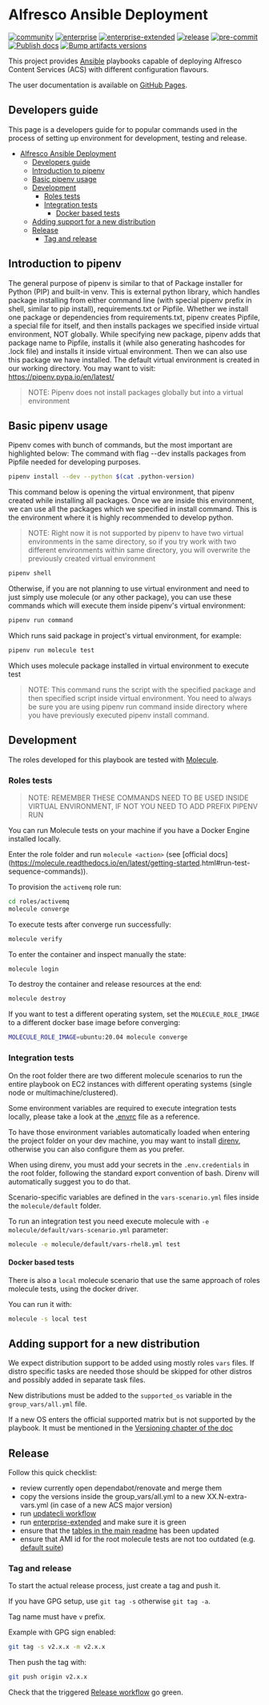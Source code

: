 # Alfresco Ansible Deployment

[![community](https://github.com/Alfresco/alfresco-ansible-deployment/actions/workflows/community.yml/badge.svg)](https://github.com/Alfresco/alfresco-ansible-deployment/actions/workflows/community.yml)
[![enterprise](https://github.com/Alfresco/alfresco-ansible-deployment/actions/workflows/enteprise.yml/badge.svg)](https://github.com/Alfresco/alfresco-ansible-deployment/actions/workflows/enteprise.yml)
[![enterprise-extended](https://github.com/Alfresco/alfresco-ansible-deployment/actions/workflows/enterprise-extended.yml/badge.svg)](https://github.com/Alfresco/alfresco-ansible-deployment/actions/workflows/enterprise-extended.yml)
[![release](https://github.com/Alfresco/alfresco-ansible-deployment/actions/workflows/release.yml/badge.svg)](https://github.com/Alfresco/alfresco-ansible-deployment/actions/workflows/release.yml)
[![pre-commit](https://github.com/Alfresco/alfresco-ansible-deployment/actions/workflows/precommit.yml/badge.svg)](https://github.com/Alfresco/alfresco-ansible-deployment/actions/workflows/precommit.yml)
[![Publish docs](https://github.com/Alfresco/alfresco-ansible-deployment/actions/workflows/docs.yml/badge.svg)](https://github.com/Alfresco/alfresco-ansible-deployment/actions/workflows/docs.yml)
[![Bump artifacts versions](https://github.com/Alfresco/alfresco-ansible-deployment/actions/workflows/updatecli.yml/badge.svg)](https://github.com/Alfresco/alfresco-ansible-deployment/actions/workflows/updatecli.yml)

This project provides [Ansible](https://www.ansible.com) playbooks capable of
deploying Alfresco Content Services (ACS) with different configuration flavours.

The user documentation is available on [GitHub Pages](https://alfresco.github.io/alfresco-ansible-deployment/).

## Developers guide

This page is a developers guide for to popular commands used in the process of
setting up environment for development, testing and release.

* [Alfresco Ansible Deployment](#alfresco-ansible-deployment)
  * [Developers guide](#developers-guide)
  * [Introduction to pipenv](#introduction-to-pipenv)
  * [Basic pipenv usage](#basic-pipenv-usage)
  * [Development](#development)
    * [Roles tests](#roles-tests)
    * [Integration tests](#integration-tests)
      * [Docker based tests](#docker-based-tests)
  * [Adding support for a new distribution](#adding-support-for-a-new-distribution)
  * [Release](#release)
    * [Tag and release](#tag-and-release)

## Introduction to pipenv

The general purpose of pipenv is similar to that of Package installer for Python
(PIP) and built-in venv. This is external python library, which handles package
installing from either command line (with special pipenv prefix in shell,
similar to pip install), requirements.txt or Pipfile. Whether we install one
package or dependencies from requirements.txt, pipenv creates Pipfile, a special
file for itself, and then installs packages we specified inside virtual
environment, NOT globally. While specifying new package, pipenv adds that
package name to Pipfile, installs it (while also generating hashcodes for .lock
file) and installs it inside virtual environment. Then we can also use this
package we have installed. The default virtual environment is created in our
working directory. You may want to visit: <https://pipenv.pypa.io/en/latest/>

> NOTE: Pipenv does not install packages globally but into a virtual environment

## Basic pipenv usage

Pipenv comes with bunch of commands, but the most important are highlighted
below: The command with flag --dev installs packages from Pipfile needed for
developing purposes.

```bash
pipenv install --dev --python $(cat .python-version)
```

This command below is opening the virtual environment, that pipenv created while
installing all packages. Once we are inside this environment, we can use all the
packages which we specified in install command. This is the environment where it
is highly recommended to develop python.

> NOTE: Right now it is not supported by pipenv to have two virtual environments
> in the same directory, so if you try work with two different environments
> within same directory, you will overwrite the previously created virtual
> environment

```bash
pipenv shell
```

Otherwise, if you are not planning to use virtual environment and need to just
simply use molecule (or any other package), you can use these commands which
will execute them inside pipenv's virtual environment:

```bash
pipenv run command
```

Which runs said package in project's virtual environment, for example:

```bash
pipenv run molecule test
```

Which uses molecule package installed in virtual environment to execute test

> NOTE: This command runs the script with the specified package and then
> specified script inside virtual environment. You need to always be sure you
> are using pipenv run command inside directory where you have previously
> executed pipenv install command.

## Development

The roles developed for this playbook are tested with [Molecule](https://molecule.readthedocs.io/en/latest/).

### Roles tests

> NOTE: REMEMBER THESE COMMANDS NEED TO BE USED INSIDE VIRTUAL ENVIRONMENT, IF
> NOT YOU NEED TO ADD PREFIX PIPENV RUN

You can run Molecule tests on your machine if you have a Docker Engine installed
locally.

Enter the role folder and run `molecule <action>` (see [official
docs]\(<https://molecule.readthedocs.io/en/latest/getting-started>.html#run-test-sequence-commands)).

 To provision the `activemq` role run:

```sh
cd roles/activemq
molecule converge
```

 To execute tests after converge run successfully:

```sh
molecule verify
```

 To enter the container and inspect manually the state:

```sh
molecule login
```

 To destroy the container and release resources at the end:

```sh
molecule destroy
```

 If you want to test a different operating system, set the `MOLECULE_ROLE_IMAGE`
 to a different docker base image before converging:

```sh
MOLECULE_ROLE_IMAGE=ubuntu:20.04 molecule converge
```

### Integration tests

On the root folder there are two different molecule scenarios to run the entire
playbook on EC2 instances with different operating systems (single node or
multimachine/clustered).

Some environment variables are required to execute integration tests locally,
please take a look at the [.envrc](/.envrc) file as a reference.

To have those environment variables automatically loaded when entering the
project folder on your dev machine, you may want to install
[direnv](https://direnv.net/), otherwise you can also configure them as you prefer.

When using direnv, you must add your secrets in the `.env.credentials` in the
root folder, following the standard export convention of bash. Direnv will
automatically suggest you to do that.

Scenario-specific variables are defined in the `vars-scenario.yml` files inside
the `molecule/default` folder.

To run an integration test you need execute molecule with `-e
molecule/default/vars-scenario.yml` parameter:

```bash
molecule -e molecule/default/vars-rhel8.yml test
```

#### Docker based tests

There is also a `local` molecule scenario that use the same approach of roles
molecule tests, using the docker driver.

You can run it with:

```sh
molecule -s local test
```

## Adding support for a new distribution

We expect distribution support to be added using mostly roles `vars` files. If
distro specific tasks are needed those should be skipped for other distros
and possibly added in separate task files.

New distributions must be added to the `supported_os` variable in the `group_vars/all.yml` file.

If a new OS enters the official supported matrix but is not supported by the
playbook. It must be mentioned in the [Versioning chapter of the
doc](./README.md#versioning)

## Release

Follow this quick checklist:

* review currently open dependabot/renovate and merge them
* copy the versions inside the group_vars/all.yml to a new XX.N-extra-vars.yml (in case of a new ACS major version)
* run [updatecli workflow](https://github.com/Alfresco/alfresco-ansible-deployment/actions/workflows/updatecli.yml)
* run [enterprise-extended](https://github.com/Alfresco/alfresco-ansible-deployment/actions/workflows/enterprise-extended.yml) and make sure it is green
* ensure that the [tables in the main readme](README.md) has been updated
* ensure that AMI id for the root molecule tests are not too outdated (e.g. [default suite](../molecule/default/))

### Tag and release

To start the actual release process, just create a tag and push it.

If you have GPG setup, use `git tag -s` otherwise `git tag -a`.

Tag name must have `v` prefix.

Example with GPG sign enabled:

```bash
git tag -s v2.x.x -m v2.x.x
```

Then push the tag with:

```bash
git push origin v2.x.x
```

Check that the triggered [Release workflow](https://github.com/Alfresco/alfresco-ansible-deployment/actions/workflows/release.yml) go green.
